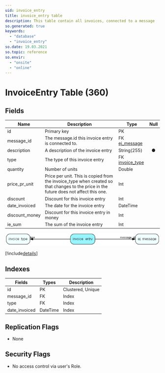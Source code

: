 ```yaml
---
uid: invoice_entry
title: invoice_entry table
description: This table contain all invoices, connected to a message
so.generated: true
keywords:
  - "database"
  - "invoice_entry"
so.date: 19.03.2021
so.topic: reference
so.envir:
  - "onsite"
  - "online"
---
```


# InvoiceEntry Table (360)

## Fields

| Name | Description | Type | Null |
|------|-------------|------|:----:|
|id|Primary key|PK| |
|message\_id|The message.id this invoice entry is connected to.|FK [ej_message](ej_message.md)| |
|description|A description of the invoice entry|String(255)|&#x25CF;|
|type|The type of this invoice entry|FK [invoice_type](invoice_type.md)| |
|quantity|Number of units|Double| |
|price\_pr\_unit|Price per unit. This is copied from the invoice_type when created so that changes to the price in the future does not affect this one.|Int| |
|discount|Discount for this invoice entry|Int| |
|date\_invoiced|The date for the invoice entry|DateTime| |
|discount\_money|Discount for this invoice entry in money|Int| |
|ie\_sum|The sum of the invoice entry|Int| |


![invoice_entry table relationship diagram](media\invoice_entry.png)

[!include[details](./includes/invoice-entry.md)]

## Indexes

| Fields | Types | Description |
|--------|-------|-------------|
|id |PK |Clustered, Unique |
|message\_id |FK |Index |
|type |FK |Index |
|date\_invoiced |DateTime |Index |

## Replication Flags

* None

## Security Flags

* No access control via user's Role.

